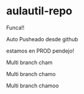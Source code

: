 # aulautil-repo


Funca!!

Auto Pusheado desde github


estamos en PROD pendejo!

Multi branch cham

Multi branch chamo

Multi branch chamoo
